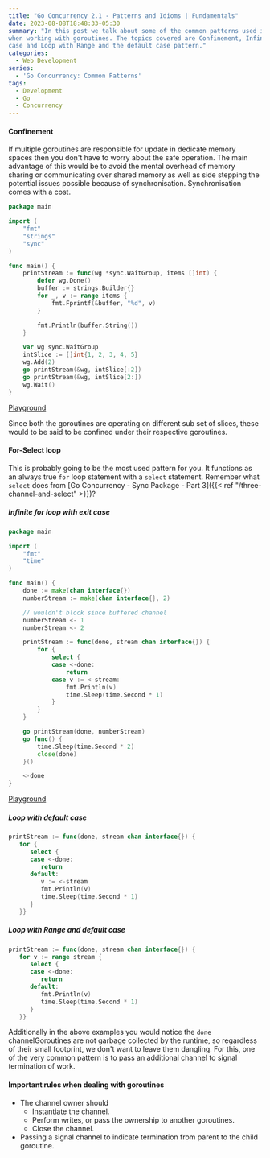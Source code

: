 ```yaml
---
title: "Go Concurrency 2.1 - Patterns and Idioms | Fundamentals"
date: 2023-08-08T18:48:33+05:30
summary: "In this post we talk about some of the common patterns used in Go community that are going to prove handy 
when working with goroutines. The topics covered are Confinement, Infinite for loop with exit case, Loop with default 
case and Loop with Range and the default case pattern."
categories:
  - Web Development
series:
  - 'Go Concurrency: Common Patterns'
tags:
  - Development
  - Go
  - Concurrency
---
```

#### Confinement
If multiple goroutines are responsible for update in dedicate memory spaces then you don't have to worry about the safe operation. The main advantage of this would be to avoid the mental overhead of memory sharing or communicating over shared memory as well as side stepping the potential issues possible because of synchronisation.
Synchronisation comes with a cost.

```Go
package main

import (
	"fmt"
	"strings"
	"sync"
)

func main() {
	printStream := func(wg *sync.WaitGroup, items []int) {
		defer wg.Done()
		buffer := strings.Builder{}
		for _, v := range items {
			fmt.Fprintf(&buffer, "%d", v)
		}

		fmt.Println(buffer.String())
	}

	var wg sync.WaitGroup
	intSlice := []int{1, 2, 3, 4, 5}
	wg.Add(2)
	go printStream(&wg, intSlice[:2])
	go printStream(&wg, intSlice[2:])
	wg.Wait()
}

```
[Playground](https://go.dev/play/p/MCKm1mTRPsD)

Since both the goroutines are operating on different sub set of slices, these would to be said to be confined under their respective goroutines.

#### For-Select loop
This is probably going to be the most used pattern for you. It functions as an always true `for` loop statement with a `select` statement. Remember what `select` does from [Go Concurrency - Sync Package - Part 3]({{< ref "/three-channel-and-select" >}})? 

##### Infinite for loop with exit case
```Go
package main

import (
	"fmt"
	"time"
)

func main() {
	done := make(chan interface{})
	numberStream := make(chan interface{}, 2)

	// wouldn't block since buffered channel
	numberStream <- 1
	numberStream <- 2

	printStream := func(done, stream chan interface{}) {
		for {
			select {
			case <-done:
				return
			case v := <-stream:
				fmt.Println(v)
				time.Sleep(time.Second * 1)
			}
		}
	}

	go printStream(done, numberStream)
	go func() {
		time.Sleep(time.Second * 2)
		close(done)
	}()

	<-done
}

```
[Playground](https://go.dev/play/p/dvMvjeGiujB)

##### Loop with default case
```Go
printStream := func(done, stream chan interface{}) {  
   for {  
      select {  
      case <-done:  
         return  
      default:  
         v := <-stream  
         fmt.Println(v)  
         time.Sleep(time.Second * 1)  
      }  
   }}
```

##### Loop with Range and default case

```Go
printStream := func(done, stream chan interface{}) {  
   for v := range stream {  
      select {  
      case <-done:  
         return  
      default:  
         fmt.Println(v)  
         time.Sleep(time.Second * 1)  
      }  
   }}
```


Additionally in the above examples you would notice the `done` channelGoroutines are not garbage collected by the runtime, so regardless of their small footprint, we don't want to leave them dangling.
For this, one of the very common pattern is to pass an additional channel to signal termination of work.

#### Important rules when dealing with goroutines
- The channel owner should
    - Instantiate the channel.
    - Perform writes, or pass the ownership to another goroutines.
    - Close the channel.
- Passing a signal channel to indicate termination from parent to the child goroutine. 